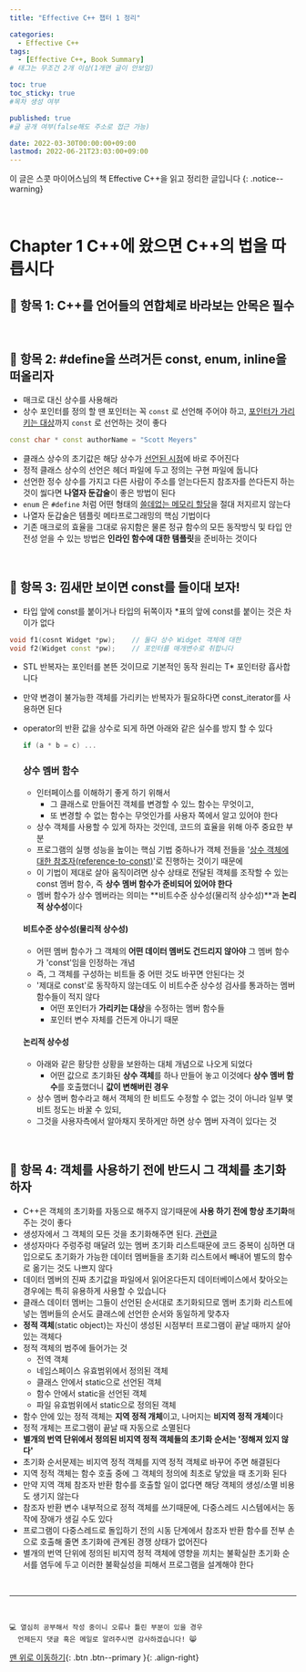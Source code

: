 ```yaml
---
title: "Effective C++ 챕터 1 정리" 

categories:
  - Effective C++
tags:
  - [Effective C++, Book Summary]
# 태그는 무조건 2개 이상(1개면 글이 안보임)

toc: true
toc_sticky: true
#목차 생성 여부

published: true
#글 공개 여부(false해도 주소로 접근 가능)

date: 2022-03-30T00:00:00+09:00
lastmod: 2022-06-21T23:03:00+09:00
---
```


이 글은 스콧 마이어스님의 책 Effective C++을 읽고 정리한 글입니다
{: .notice--warning}

<br>

# Chapter 1  C++에 왔으면 C++의 법을 따릅시다

## 📌 항목 1: C++를 언어들의 연합체로 바라보는 안목은 필수

<br>

## 📌 항목 2: #define을 쓰려거든 const, enum, inline을 떠올리자

- 매크로 대신 상수를 사용해라
- 상수 포인터를 정의 할 땐 포인터는 꼭 `const` 로 선언해 주어야 하고, <u>포인터가 가리키는 대상</u>까지 `const` 로 선언하는 것이 좋다
```cpp
const char * const authorName = "Scott Meyers"
```
- 클래스 상수의 초기값은 해당 상수가 <u>선언된 시점</u>에 바로 주어진다
- 정적 클래스 상수의 선언은 헤더 파일에 두고 정의는 구현 파일에 둡니다
- 선언한 정수 상수를 가지고 다른 사람이 주소를 얻는다든지 참조자를 쓴다든지 하는 것이 씷다면 **나열자 둔갑술**이 좋은 방법이 된다
- `enum` 은 `#define` 처럼 어떤 형태의 <u>쓸데없는 메모리 할당</u>을 절대 저지르지 않는다
- 나열자 둔갑술은 템플릿 메타프로그래밍의 핵심 기법이다
- 기존 매크로의 효율을 그대로 유지함은 물론 정규 함수의 모든 동작방식 및 타입 안전성 얻을 수 있는 방법은 **인라인 함수에 대한 템플릿**을 준비하는 것이다

<br>

## 📌 항목 3: 낌새만 보이면 const를 들이대 보자!

- 타입 앞에 const를 붙이거나 타입의 뒤쪽이자 *표의 앞에 const를 붙이는 것은 차이가 없다
```cpp
void f1(cosnt Widget *pw);    // 둘다 상수 Widget 객체에 대한
void f2(Widget const *pw);    // 포인터를 매개변수로 취합니다
```
- STL 반복자는 포인터를 본뜬 것이므로 기본적인 동작 원리는 T* 포인터랑 흡사합니다
- 만약 변경이 불가능한 객체를 가리키는 반복자가 필요하다면 const_iterator를 사용하면 된다
- operator의 반환 값을 상수로 되게 하면 아래와 같은 실수를 방지 할 수 있다
  ```cpp
  if (a * b = c) ...
  ```

  ### 상수 멤버 함수
  - 인터페이스를 이해하기 좋게 하기 위해서
    - 그 클래스로 만들어진 객체를 변경할 수 있느 함수는 무엇이고,
    - 또 변경할 수 없는 함수는 무엇인가를 사용자 쪽에서 알고 있어야 한다
  - 상수 객체를 사용할 수 있게 하자는 것인데, 코드의 효율을 위해 아주 중요한 부분
  - 프로그램의 실행 성능을 높이는 핵심 기법 중하나가 객체 전들을 '[상수 객체에 대한 참조자(reference-to-const)](https://reoul.github.io/cpp/cpp-53/)'로 진행하는 것이기   때문에
  - 이 기법이 제대로 살아 움직이려면 상수 상태로 전달된 객체를 조작할 수 있는 const 멤버 함수, 즉 **상수 멤버 함수가 준비되어 있어야 한다**
  - 멤버 함수가 상수 멤버라는 의미는 **비트수준 상수성(물리적 상수성)**과 **논리적 상수성**이다
  
  #### 비트수준 상수성(물리적 상수성)
  - 어떤 멤버 함수가 그 객체의 **어떤 데이터 멤버도 건드리지 않아야** 그 멤버 함수가 'const'임을 인정하는 개념
  - 즉, 그 객체를 구성하는 비트들 중 어떤 것도 바꾸면 안된다는 것
  - '제대로 const'로 동작하지 않는데도 이 비트수준 상수성 검사를 통과하는 멤버 함수들이 적지 않다
    - 어떤 포인터가 **가리키는 대상**을 수정하는 멤버 함수들
    - 포인터 변수 자체를 건든게 아니기 때문

  #### 논리적 상수성
  - 아래와 같은 황당한 상황을 보완하는 대체 개념으로 나오게 되었다
    - 어떤 값으로 초기화된 **상수 객체**를 하나 만들어 놓고 이것에다 **상수 멤버 함수**를 호출했더니 **값이 변해버린 경우**
  - 상수 멤버 함수라고 해서 객체의 한 비트도 수정할 수 없는 것이 아니라 일부 몇 비트 정도는 바꿀 수 있되,
  - 그것을 사용자측에서 알아채지 못하게만 하면 상수 멤버 자격이 있다는 것

<br>

## 📌 항목 4: 객체를 사용하기 전에 반드시 그 객체를 초기화하자
- C++은 객체의 초기화를 자동으로 해주지 않기때문에 **사용 하기 전에 항상 초기화**해주는 것이 좋다
- 생성자에서 그 객체의 모든 것을 초기화해주면 된다. [관련글](https://reoul.github.io/cpp/cpp-54/)
- 생성자마다 주렁주렁 매달려 있는 멤버 초기화 리스트때문에 코드 중복이 심하면 대입으로도 초기화가 가능한 데이터 멤버들을 초기화 리스트에서 빼내어 별도의 함수로 옮기는 것도 나쁘지 않다
- 데이터 멤버의 진짜 초기값을 파일에서 읽어온다든지 데이터베이스에서 찾아오는 경우에는 특히 유용하게 사용할 수 있습니다
- 클래스 데이터 멤버는 그들이 선언된 순서대로 초기화되므로 멤버 초기화 리스트에 넣는 멤버들의 순서도 클래스에 선언한 순서와 동일하게 맞추자
- **정적 객체**(static object)는 자신이 생성된 시점부터 프로그램이 끝날 때까지 살아 있는 객체다
- 정적 객체의 범주에 들어가는 것
  - 전역 객체
  - 네임스페이스 유효범위에서 정의된 객체
  - 클래스 안에서 static으로 선언된 객체
  - 함수 안에서 static을 선언된 객체
  - 파일 유효범위에서 static으로 정의된 객체
- 함수 안에 있는 정적 객체는 **지역 정적 개체**이고, 나머지는 **비지역 정적 개체**이다
- 정적 개체는 프로그램이 끝날 때 자동으로 소멸된다
- **별개의 번역 단위에서 정의된 비지역 정적 객체들의 초기화 순서는 '정해져 있지 않다'**
- 초기화 순서문제는 비지역 정적 객체를 지역 정적 객체로 바꾸어 주면 해결된다
- 지역 정적 객체는 함수 호출 중에 그 객체의 정의에 최초로 닿았을 때 초기화 된다
- 만약 지역 객체 참조자 반환 함수를 호출할 일이 없다면 해당 객체의 생성/소멸 비용도 생기지 않는다
- 참조자 반환 변수 내부적으로 정적 객체를 쓰기때문에, 다중스레드 시스템에서는 동작에 장애가 생길 수도 있다
- 프로그램이 다중스레드로 돌입하기 전의 시동 단계에서 참조자 반환 함수를 전부 손으로 호출해 줄면 초기화에 관계된 경쟁 상태가 없어진다
- 별개의 번역 단위에 정의된 비지역 정적 객체에 영향을 끼치는 불확실한 초기화 순서를 염두에 두고 이러한 불확실성을 피해서 프로그램을 설계해야 한다

<br>

***
<br>

    💻 열심히 공부해서 작성 중이니 오류나 틀린 부분이 있을 경우 
      언제든지 댓글 혹은 메일로 알려주시면 감사하겠습니다! 😸

[맨 위로 이동하기](#){: .btn .btn--primary }{: .align-right}